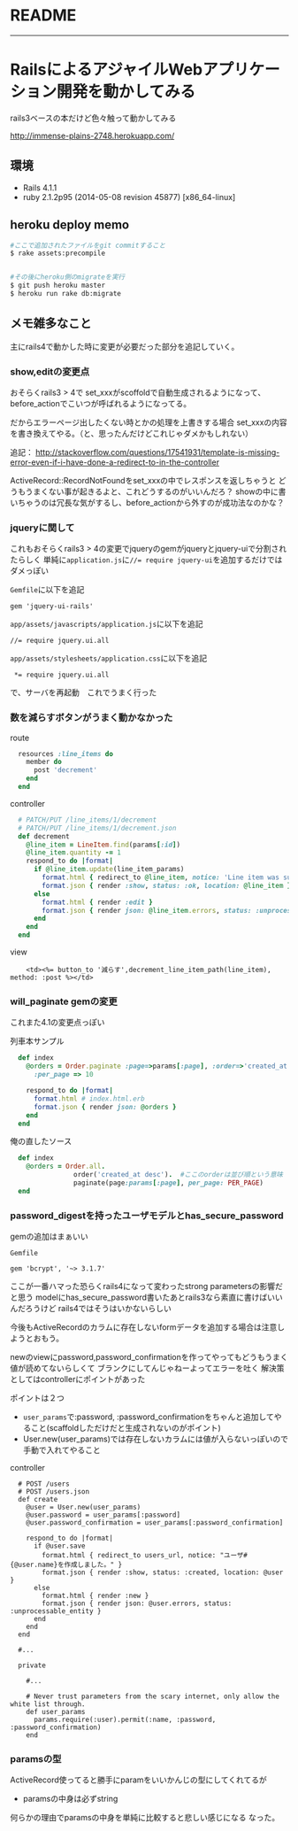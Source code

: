 # README
- - -

# RailsによるアジャイルWebアプリケーション開発を動かしてみる

rails3ベースの本だけど色々触って動かしてみる

http://immense-plains-2748.herokuapp.com/

## 環境

* Rails 4.1.1
* ruby 2.1.2p95 (2014-05-08 revision 45877) [x86_64-linux]

## heroku deploy memo

~~~sh
#ここで追加されたファイルをgit commitすること
$ rake assets:precompile


#その後にheroku側のmigrateを実行
$ git push heroku master
$ heroku run rake db:migrate
~~~


## メモ雑多なこと

主にrails4で動かした時に変更が必要だった部分を追記していく。

### show,editの変更点

おそらくrails3 > 4で
set_xxxがscoffoldで自動生成されるようになって、before_actionでこいつが呼ばれるようになってる。

だからエラーページ出したくない時とかの処理を上書きする場合
set_xxxの内容を書き換えてやる。（と、思ったんだけどこれじゃダメかもしれない）

追記：
http://stackoverflow.com/questions/17541931/template-is-missing-error-even-if-i-have-done-a-redirect-to-in-the-controller

ActiveRecord::RecordNotFoundをset_xxxの中でレスポンスを返しちゃうと
どうもうまくない事が起きるよと、これどうするのがいいんだろ？
showの中に書いちゃうのは冗長な気がするし、before_actionから外すのが成功法なのかな？

### jqueryに関して

これもおそらくrails3 > 4の変更でjqueryのgemがjqueryとjquery-uiで分割されたらしく
単純に`application.js`に`//= require jquery-ui`を追加するだけではダメっぽい

`Gemfile`に以下を追記
~~~
gem 'jquery-ui-rails'
~~~

`app/assets/javascripts/application.js`に以下を追記
~~~
//= require jquery.ui.all
~~~

`app/assets/stylesheets/application.css`に以下を追記
~~~
 *= require jquery.ui.all
~~~

で、サーバを再起動　これでうまく行った


### 数を減らすボタンがうまく動かなかった

route
~~~ruby
  resources :line_items do
    member do
      post 'decrement'
    end
  end
~~~

controller
~~~ruby
  # PATCH/PUT /line_items/1/decrement
  # PATCH/PUT /line_items/1/decrement.json
  def decrement
    @line_item = LineItem.find(params[:id])
    @line_item.quantity -= 1
    respond_to do |format|
      if @line_item.update(line_item_params)
        format.html { redirect_to @line_item, notice: 'Line item was successfully decrement.' }
        format.json { render :show, status: :ok, location: @line_item }
      else
        format.html { render :edit }
        format.json { render json: @line_item.errors, status: :unprocessable_entity }
      end
    end
  end
~~~

view 
~~~
    <td><%= button_to '減らす',decrement_line_item_path(line_item), method: :post %></td>
~~~

### will_paginate gemの変更

これまた4.1の変更点っぽい

列車本サンプル
~~~ruby
  def index
    @orders = Order.paginate :page=>params[:page], :order=>'created_at desc',
      :per_page => 10

    respond_to do |format|
      format.html # index.html.erb
      format.json { render json: @orders }
    end
  end
~~~

俺の直したソース
~~~ruby
  def index
    @orders = Order.all.
                order('created_at desc').  #ここのorderは並び順という意味
                paginate(page:params[:page], per_page: PER_PAGE)
  end
~~~

### password_digestを持ったユーザモデルとhas_secure_password

gemの追加はまぁいい

`Gemfile`
~~~
gem 'bcrypt', '~> 3.1.7'
~~~

ここが一番ハマった恐らくrails4になって変わったstrong parametersの影響だと思う
modelにhas_secure_password書いたあとrails3なら素直に書けばいいんだろうけど
rails4ではそうはいかないらしい

今後もActiveRecordのカラムに存在しないformデータを追加する場合は注意しようとおもう。

newのviewにpassword,password_confirmationを作ってやってもどうもうまく値が読めてないらしくて
ブランクにしてんじゃねーよってエラーを吐く
解決策としてはcontrollerにポイントがあった

ポイントは２つ
* `user_params`で:password, :password_confirmationをちゃんと追加してやること(scaffoldしただけだと生成されないのがポイント)
* User.new(user_params)では存在しないカラムには値が入らないっぽいので手動で入れてやること

controller

~~~
  # POST /users
  # POST /users.json
  def create
    @user = User.new(user_params)
    @user.password = user_params[:password]
    @user.password_confirmation = user_params[:password_confirmation]

    respond_to do |format|
      if @user.save
        format.html { redirect_to users_url, notice: "ユーザ#{@user.name}を作成しました。" }
        format.json { render :show, status: :created, location: @user }
      else
        format.html { render :new }
        format.json { render json: @user.errors, status: :unprocessable_entity }
      end
    end
  end

  #...

  private
    
    #...
    
    # Never trust parameters from the scary internet, only allow the white list through.
    def user_params
      params.require(:user).permit(:name, :password, :password_confirmation)
    end

~~~

### paramsの型

ActiveRecord使ってると勝手にparamをいいかんじの型にしてくれてるが

* paramsの中身は必ずstring

何らかの理由でparamsの中身を単純に比較すると悲しい感じになる なった。

